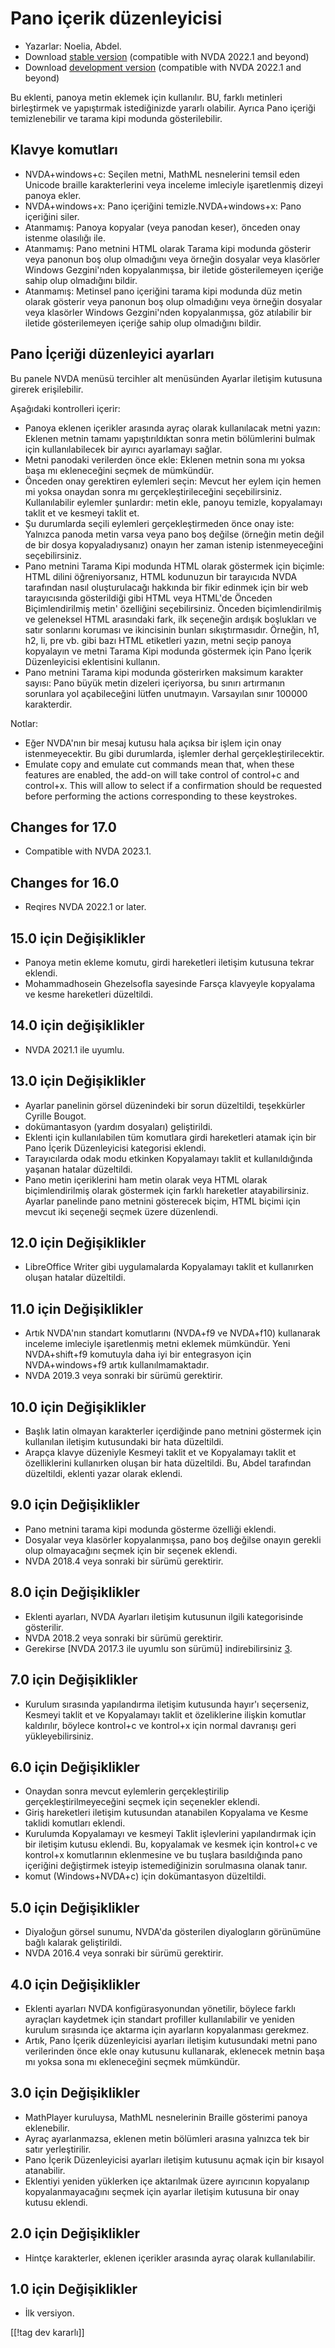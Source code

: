 # Pano içerik düzenleyicisi #

*	Yazarlar: Noelia, Abdel.
*	Download [stable version][1] (compatible with NVDA 2022.1 and beyond)
*	Download [development version][2] (compatible with NVDA 2022.1 and beyond)

Bu eklenti, panoya metin eklemek için kullanılır. BU, farklı metinleri
birleştirmek ve yapıştırmak istediğinizde yararlı olabilir. Ayrıca Pano
içeriği temizlenebilir ve tarama kipi modunda gösterilebilir.

## Klavye komutları ##
*	NVDA+windows+c: Seçilen metni, MathML nesnelerini temsil eden Unicode
  braille karakterlerini veya inceleme imleciyle işaretlenmiş dizeyi panoya
  ekler.
*	NVDA+windows+x: Pano içeriğini temizle.NVDA+windows+x: Pano içeriğini
  siler.
*	Atanmamış: Panoya kopyalar (veya panodan keser), önceden onay istenme
  olasılığı ile.
*	Atanmamış: Pano metnini HTML olarak Tarama kipi  modunda gösterir veya
  panonun boş olup olmadığını veya örneğin dosyalar veya klasörler Windows
  Gezgini'nden kopyalanmışsa, bir iletide gösterilemeyen içeriğe sahip olup
  olmadığını bildir.
*	Atanmamış: Metinsel pano içeriğini tarama kipi modunda düz metin olarak
  gösterir veya panonun boş olup olmadığını veya örneğin dosyalar veya
  klasörler Windows Gezgini'nden kopyalanmışsa, göz atılabilir bir iletide
  gösterilemeyen içeriğe sahip olup olmadığını bildir.


## Pano İçeriği düzenleyici ayarları ##

Bu panele NVDA menüsü tercihler alt menüsünden  Ayarlar iletişim kutusuna
girerek erişilebilir.

Aşağıdaki kontrolleri içerir:

* Panoya eklenen içerikler arasında ayraç olarak kullanılacak metni yazın:
  Eklenen metnin tamamı yapıştırıldıktan sonra metin bölümlerini bulmak için
  kullanılabilecek bir ayırıcı ayarlamayı sağlar.
* Metni panodaki verilerden önce ekle: Eklenen metnin sona mı yoksa başa mı
  ekleneceğini seçmek de mümkündür.
* Önceden onay gerektiren eylemleri seçin: Mevcut her eylem için hemen mi
  yoksa onaydan sonra mı gerçekleştirileceğini
  seçebilirsiniz. Kullanılabilir eylemler şunlardır: metin ekle, panoyu
  temizle, kopyalamayı taklit et ve kesmeyi taklit et.
* Şu durumlarda seçili eylemleri gerçekleştirmeden önce onay iste: Yalnızca
  panoda metin varsa veya pano boş değilse (örneğin metin değil de bir dosya
  kopyaladıysanız) onayın her zaman istenip istenmeyeceğini seçebilirsiniz.
* Pano metnini Tarama Kipi modunda HTML olarak göstermek için biçimle: HTML
  dilini öğreniyorsanız, HTML kodunuzun bir tarayıcıda NVDA tarafından nasıl
  oluşturulacağı hakkında bir fikir edinmek için bir web tarayıcısında
  gösterildiği gibi HTML veya HTML'de Önceden Biçimlendirilmiş metin'
  özelliğini seçebilirsiniz. Önceden biçimlendirilmiş ve geleneksel HTML
  arasındaki fark, ilk seçeneğin ardışık boşlukları ve satır sonlarını
  koruması ve ikincisinin bunları sıkıştırmasıdır. Örneğin, h1, h2, li, pre
  vb. gibi bazı HTML etiketleri yazın, metni seçip panoya kopyalayın ve
  metni Tarama Kipi modunda göstermek için Pano İçerik Düzenleyicisi
  eklentisini kullanın.
* Pano metnini Tarama kipi modunda gösterirken maksimum karakter sayısı:
  Pano büyük metin dizeleri içeriyorsa, bu sınırı artırmanın sorunlara yol
  açabileceğini lütfen unutmayın. Varsayılan sınır 100000 karakterdir.

Notlar:

* Eğer NVDA'nın bir mesaj kutusu hala açıksa bir işlem için onay
  istenmeyecektir. Bu gibi durumlarda, işlemler derhal
  gerçekleştirilecektir.
* Emulate copy and emulate cut commands mean that, when these features are
  enabled, the add-on will take control of control+c and control+x. This
  will allow to select if a confirmation should be requested before
  performing the actions corresponding to these keystrokes.

## Changes for 17.0
* Compatible with NVDA 2023.1.

## Changes for 16.0
* Reqires NVDA 2022.1 or later.

## 15.0 için Değişiklikler
* Panoya metin ekleme komutu, girdi hareketleri iletişim kutusuna tekrar
  eklendi.
* Mohammadhosein Ghezelsofla sayesinde Farsça klavyeyle kopyalama ve kesme
  hareketleri düzeltildi.

## 14.0 için değişiklikler
* NVDA 2021.1 ile uyumlu.

## 13.0 için Değişiklikler
* Ayarlar panelinin görsel düzenindeki bir sorun düzeltildi, teşekkürler
  Cyrille Bougot.
* dokümantasyon (yardım dosyaları) geliştirildi.
* Eklenti için kullanılabilen tüm komutlara girdi hareketleri atamak için
  bir Pano İçerik Düzenleyicisi kategorisi eklendi.
* Tarayıcılarda odak modu etkinken Kopyalamayı taklit et  kullanıldığında
  yaşanan hatalar düzeltildi.
* Pano metin içeriklerini ham metin olarak veya HTML olarak biçimlendirilmiş
  olarak göstermek için farklı hareketler atayabilirsiniz. Ayarlar panelinde
  pano metnini gösterecek biçim, HTML biçimi için mevcut iki seçeneği seçmek
  üzere düzenlendi.

## 12.0 için Değişiklikler
* LibreOffice Writer gibi uygulamalarda Kopyalamayı taklit et  kullanırken
  oluşan hatalar düzeltildi.

## 11.0 için Değişiklikler
* Artık NVDA'nın standart komutlarını (NVDA+f9 ve NVDA+f10) kullanarak
  inceleme imleciyle işaretlenmiş metni eklemek mümkündür. Yeni
  NVDA+shift+f9 komutuyla daha iyi bir entegrasyon için NVDA+windows+f9
  artık kullanılmamaktadır.
* NVDA 2019.3 veya sonraki bir sürümü gerektirir.

## 10.0 için Değişiklikler
* Başlık latin olmayan karakterler içerdiğinde pano metnini göstermek için
  kullanılan iletişim kutusundaki bir hata düzeltildi.
* Arapça klavye düzeniyle Kesmeyi taklit et   ve Kopyalamayı taklit et
  özelliklerini kullanırken oluşan bir hata düzeltildi. Bu, Abdel tarafından
  düzeltildi, eklenti yazar olarak eklendi.

## 9.0 için Değişiklikler

* Pano metnini tarama kipi modunda gösterme özelliği eklendi.
* Dosyalar veya klasörler kopyalanmışsa, pano boş değilse onayın gerekli
  olup olmayacağını seçmek için bir seçenek eklendi.
* NVDA 2018.4 veya sonraki bir sürümü gerektirir.

## 8.0 için Değişiklikler ##

* Eklenti ayarları, NVDA Ayarları iletişim kutusunun ilgili kategorisinde
  gösterilir.
* NVDA 2018.2 veya sonraki bir sürümü gerektirir.
* Gerekirse [NVDA 2017.3 ile uyumlu son sürümü] indirebilirsiniz [3].

## 7.0 için Değişiklikler

* Kurulum sırasında yapılandırma iletişim kutusunda hayır'ı seçerseniz,
  Kesmeyi taklit et   ve Kopyalamayı taklit et    özeliklerine ilişkin
  komutlar kaldırılır, böylece kontrol+c ve kontrol+x için normal davranışı
  geri yükleyebilirsiniz.

## 6.0 için Değişiklikler

*	 Onaydan sonra mevcut eylemlerin gerçekleştirilip gerçekleştirilmeyeceğini seçmek için seçenekler eklendi.
*	 Giriş hareketleri iletişim kutusundan atanabilen Kopyalama  ve Kesme taklidi komutları eklendi.
*	 Kurulumda Kopyalamayı ve kesmeyi Taklit işlevlerini yapılandırmak için bir iletişim kutusu eklendi. Bu, kopyalamak ve kesmek için kontrol+c ve kontrol+x komutlarının eklenmesine ve bu tuşlara basıldığında pano içeriğini değiştirmek isteyip istemediğinizin sorulmasına olanak tanır.
*	 komut (Windows+NVDA+c) için dokümantasyon düzeltildi.

## 5.0 için Değişiklikler ##

*	Diyaloğun görsel sunumu, NVDA'da gösterilen diyalogların görünümüne bağlı
  kalarak geliştirildi.
*	NVDA 2016.4 veya sonraki bir sürümü gerektirir.

## 4.0 için Değişiklikler ##
*	Eklenti ayarları NVDA konfigürasyonundan yönetilir, böylece farklı
  ayraçları kaydetmek için standart profiller kullanılabilir ve yeniden
  kurulum sırasında içe aktarma için ayarların kopyalanması gerekmez.
*	Artık, Pano İçerik düzenleyicisi ayarları iletişim kutusundaki metni pano
  verilerinden önce ekle onay kutusunu kullanarak, eklenecek metnin  başa mı
  yoksa sona mı ekleneceğini seçmek mümkündür.

## 3.0 için Değişiklikler ##
*	MathPlayer kuruluysa, MathML nesnelerinin Braille gösterimi panoya
  eklenebilir.
*	Ayraç ayarlanmazsa, eklenen metin bölümleri arasına yalnızca tek bir satır
  yerleştirilir.
*	Pano İçerik Düzenleyicisi ayarları iletişim kutusunu açmak için bir
  kısayol atanabilir.
*	Eklentiyi yeniden yüklerken içe aktarılmak üzere ayırıcının kopyalanıp
  kopyalanmayacağını seçmek için ayarlar iletişim kutusuna bir onay kutusu
  eklendi.

## 2.0 için Değişiklikler ##
*	Hintçe karakterler, eklenen içerikler arasında ayraç olarak
  kullanılabilir.

## 1.0 için Değişiklikler ##
*	İlk versiyon.

[[!tag dev kararlı]]

[1]: https://addons.nvda-project.org/files/get.php?file=ccd

[2]: https://addons.nvda-project.org/files/get.php?file=ccd-dev

[3]: https://addons.nvda-project.org/files/get.php?file=ccd-o
